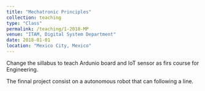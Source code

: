 ```yaml
---
title: "Mechatronic Principles"
collection: teaching
type: "Class"
permalink: /teaching/1-2018-MP
venue: "ITAM, Digital System Department"
date: 2018-01-01
location: "Mexico City, Mexico"
---
```


Change the sillabus to teach Ardunio board and IoT sensor as firs course for Engineering.

The finnal project consist on a autonomous robot that can following a line.
